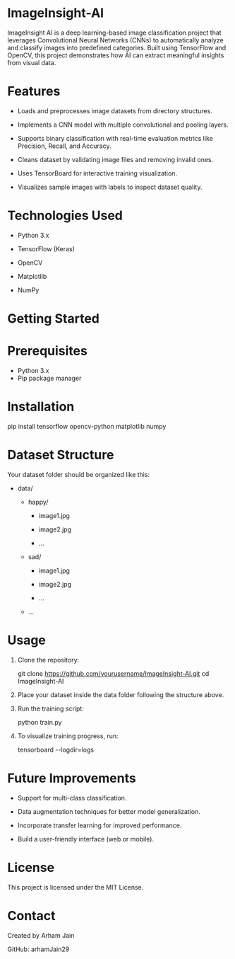 # ImageInsight-AI
ImageInsight AI is a deep learning-based image classification project that leverages Convolutional Neural Networks (CNNs) to automatically analyze and classify images into predefined categories. Built using TensorFlow and OpenCV, this project demonstrates how AI can extract meaningful insights from visual data.

# Features
- Loads and preprocesses image datasets from directory structures.

- Implements a CNN model with multiple convolutional and pooling layers.

- Supports binary classification with real-time evaluation metrics like Precision, Recall, and Accuracy.

- Cleans dataset by validating image files and removing invalid ones.

- Uses TensorBoard for interactive training visualization.

- Visualizes sample images with labels to inspect dataset quality.

# Technologies Used
- Python 3.x

- TensorFlow (Keras)

- OpenCV

- Matplotlib

- NumPy


# Getting Started

# Prerequisites
  - Python 3.x
  - Pip package manager

# Installation

pip install tensorflow opencv-python matplotlib numpy


# Dataset Structure
Your dataset folder should be organized like this:

- data/

  - happy/

    - image1.jpg

    - image2.jpg

    - ...

  - sad/

    - image1.jpg

    - image2.jpg

    - ...

  - ...


# Usage
1. Clone the repository:

   git clone https://github.com/yourusername/ImageInsight-AI.git
   cd ImageInsight-AI

2. Place your dataset inside the data folder following the structure above.

3. Run the training script:

   python train.py

4. To visualize training progress, run:

   tensorboard --logdir=logs

# Future Improvements
- Support for multi-class classification.

- Data augmentation techniques for better model generalization.

- Incorporate transfer learning for improved performance.

- Build a user-friendly interface (web or mobile).

# License
This project is licensed under the MIT License.

# Contact
Created by Arham Jain

GitHub: arhamJain29




